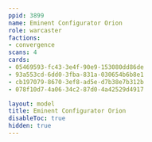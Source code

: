 ```yaml
---
ppid: 3899
name: Eminent Configurator Orion
role: warcaster
factions:
- convergence
scans: 4
cards:
- 05469593-fc43-3e4f-90e9-153080dd86de
- 93a553cd-6dd0-3fba-831a-030654b6b8e1
- cb197079-8670-3ef8-ad5e-d7b38e7b312b
- 078f10d7-4a06-34c2-87d0-4a42529d4917

layout: model
title: Eminent Configurator Orion
disableToc: true
hidden: true
---
```

